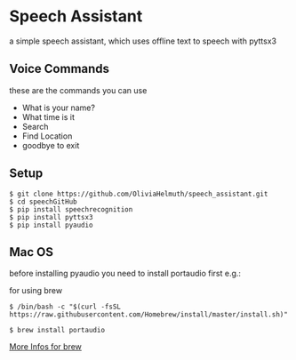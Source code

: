 # Speech Assistant

a simple speech assistant, which uses offline text to speech with pyttsx3

## Voice Commands

these are the commands you can use

* What is your name?
* What time is it
* Search
* Find Location
* goodbye to exit

## Setup
``` shell
$ git clone https://github.com/OliviaHelmuth/speech_assistant.git
$ cd speechGitHub
$ pip install speechrecognition
$ pip install pyttsx3
$ pip install pyaudio
```

## Mac OS 
before installing pyaudio you need to install portaudio first e.g.:

for using brew
``` shell
$ /bin/bash -c "$(curl -fsSL https://raw.githubusercontent.com/Homebrew/install/master/install.sh)"

$ brew install portaudio
```
[More Infos for brew](https://brew.sh/)
